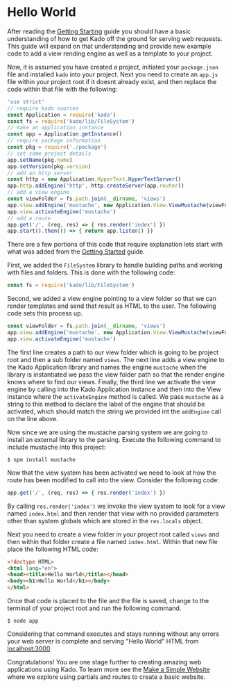 # Hello World

After reading the [Getting Starting](./GettingStarted) guide you should have a
basic understanding of how to get Kado off the ground for serving web requests.
This guide will expand on that understanding and provide new example code to
add a view rending engine as well as a template to your project.

Now, it is assumed you have created a project, initiated your `package.json`
file and installed `kado` into your project. Next you need to create an `app.js`
file within your project root if it doesnt already exist, and then replace the
code within that file with the following:

```js
'use strict'
// require kado sources
const Application = require('kado')
const fs = require('kado/lib/FileSystem')
// make an application instance
const app = Application.getInstance()
// require package information
const pkg = require('./package')
// set some project details
app.setName(pkg.name)
app.setVersion(pkg.version)
// add an http server
const http = new Application.HyperText.HyperTextServer()
app.http.addEngine('http', http.createServer(app.router))
// add a view engine
const viewFolder = fs.path.join(__dirname, 'views')
app.view.addEngine('mustache', new Application.View.ViewMustache(viewFolder))
app.view.activateEngine('mustache')
// add a route
app.get('/', (req, res) => { res.render('index') })
app.start().then(() => { return app.listen() })
```

There are a few portions of this code that require explanation lets start with
what was added from the [Getting Started](./GettingStarted.md) guide.

First, we added the `FileSystem` library to handle building paths and working
with files and folders. This is done with the following code:

```js
const fs = require('kado/lib/FileSystem')
``` 

Second, we added a view engine pointing to a view folder so that we can render
templates and send that result as HTML to the user. The following code sets
this process up.

```js
const viewFolder = fs.path.join(__dirname, 'views')
app.view.addEngine('mustache', new Application.View.ViewMustache(viewFolder))
app.view.activateEngine('mustache')
```

The first line creates a path to our view folder which is going to be project
root and then a sub folder named `views`. The next line adds a view engine to
the Kado Application library and names the engine `mustache` when the library
is instantiated we pass the view folder path so that the render engine knows
where to find our views. Finally, the third line we activate the view engine
by calling into the Kado Application instance and then into the View instance
where the `activateEngine` method is called. We pass `mustache` as a string to
this method to declare the label of the engine that should be activated, which
should match the string we provided int the `addEngine` call on the line above.

Now since we are using the mustache parsing system we are going to install an
external library to the parsing. Execute the following command to include
mustache into this project:

```
$ npm install mustache
```

Now that the view system has been activated we need to look at how the route has
been modified to call into the view. Consider the following code:

```js
app.get('/', (req, res) => { res.render('index') })
```

By calling `res.render('index')` we invoke the view system to look for a view
named `index.html` and then render that view with no provided parameters other
than system globals which are stored in the `res.locals` object.

Next you need to create a view folder in your project root called `views` and
then within that folder create a file named `index.html`. Within that new file
place the following HTML code:

```html
<!doctype HTML>
<html lang="en">
<head><title>Hello World</title></head>
<body><h1>Hello World</h1></body>
</html>
```

Once that code is placed to the file and the file is saved, change to the
terminal of your project root and run the following command.

```
$ node app
```

Considering that command executes and stays running without any errors your
web server is complete and serving "Hello World" HTML from
[localhost:3000](http://localhost:3000)

Congratulations! You are one stage further to creating amazing web applications
using Kado. To learn more see the [Make a Simple Website](./MakeSimpleWebsite.md)
where we explore using partials and routes to create a basic website.
